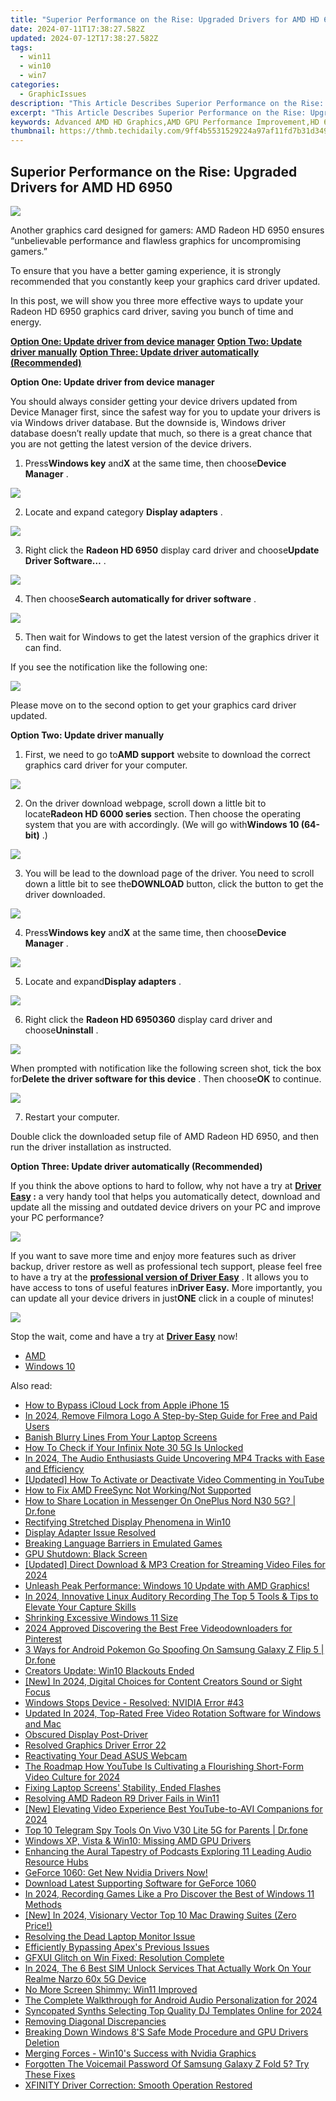 ```yaml
---
title: "Superior Performance on the Rise: Upgraded Drivers for AMD HD 6950"
date: 2024-07-11T17:38:27.582Z
updated: 2024-07-12T17:38:27.582Z
tags:
  - win11
  - win10
  - win7
categories:
  - GraphicIssues
description: "This Article Describes Superior Performance on the Rise: Upgraded Drivers for AMD HD 6950"
excerpt: "This Article Describes Superior Performance on the Rise: Upgraded Drivers for AMD HD 6950"
keywords: Advanced AMD HD Graphics,AMD GPU Performance Improvement,HD 6950 Driver Update Benefits,Next-Gen Gaming Graphics Card (AMD HD 6950),Enhanced AMD Radeon GPU Features,AMD HD Graphics Drivers Optimization,High-End AMD GPU Upgrades (HD 6950)
thumbnail: https://thmb.techidaily.com/9ff4b5531529224a97af11fd7b31d3496bf7818fcfc9f8eeee6fcb2c56355c7c.jpg
---
```


## Superior Performance on the Rise: Upgraded Drivers for AMD HD 6950

![](https://images.drivereasy.com/wp-content/uploads/2017/01/img_587c9381d5cd7.jpg)
  
 Another graphics card designed for gamers: AMD Radeon HD 6950 ensures “unbelievable performance and flawless graphics for uncompromising gamers.”
  
 To ensure that you have a better gaming experience, it is strongly recommended that you constantly keep your graphics card driver updated.
  
 In this post, we will show you three more effective ways to update your Radeon HD 6950 graphics card driver, saving you bunch of time and energy.  
  
[**Option One: Update driver from device manager**](#1)
[**Option Two: Update driver manually**](#2)
[**Option Three: Update driver automatically (Recommended)**](#3)
  
 **Option One: Update driver from device manager**
  
 You should always consider getting your device drivers updated from Device Manager first, since the safest way for you to update your drivers is via Windows driver database. But the downside is, Windows driver database doesn’t really update that much, so there is a great chance that you are not getting the latest version of the device drivers.
  
 1) Press**Windows key** and**X** at the same time, then choose**Device Manager** .
  
![](https://images.drivereasy.com/wp-content/uploads/2017/01/img_586b799d15ed0.png)

 2) Locate and expand category **Display adapters** .
  
![](https://images.drivereasy.com/wp-content/uploads/2016/12/img_58633888b815f.jpg)

 3) Right click the **Radeon HD 6950**  display card driver and choose**Update Driver Software…** .  
  
![](https://images.drivereasy.com/wp-content/uploads/2016/12/img_58633adf15869.jpg)
  
 4) Then choose**Search automatically for driver software** .
  
![](https://images.drivereasy.com/wp-content/uploads/2016/12/img_58633bb7037e2.jpg)
  
 5) Then wait for Windows to get the latest version of the graphics driver it can find.
  
 If you see the notification like the following one:  
  
![](https://images.drivereasy.com/wp-content/uploads/2016/12/img_58633c3acc5d9.png)
  
 Please move on to the second option to get your graphics card driver updated.
  
 **Option Two: Update driver manually**
  
 1) First, we need to go to**AMD support** website to download the correct graphics card driver for your computer.
  
![](https://images.drivereasy.com/wp-content/uploads/2017/01/img_587c97e46d334.jpg)
  
 2) On the driver download webpage, scroll down a little bit to locate**Radeon HD 6000 series** section. Then choose the operating system that you are with accordingly. (We will go with**Windows 10 (64-bit)** .)

![](https://images.drivereasy.com/wp-content/uploads/2017/01/img_587c9803865c0.png)

 3) You will be lead to the download page of the driver. You need to scroll down a little bit to see the**DOWNLOAD** button, click the button to get the driver downloaded.  
  
![](https://images.drivereasy.com/wp-content/uploads/2017/01/img_587c9870672e8.jpg)

 4) Press**Windows key** and**X** at the same time, then choose**Device Manager** .
  
![](https://images.drivereasy.com/wp-content/uploads/2016/12/img_58633847649da.png)

 5) Locate and expand**Display adapters** .
  
![](https://images.drivereasy.com/wp-content/uploads/2016/12/img_58633888b815f.jpg)
  
 6) Right click the **Radeon HD 6950360** display card driver and choose**Uninstall** .
  
![](https://images.drivereasy.com/wp-content/uploads/2016/12/img_58633ead50985.jpg)

 When prompted with notification like the following screen shot, tick the box for**Delete the driver software for this device** . Then choose**OK** to continue.
  
![](https://images.drivereasy.com/wp-content/uploads/2016/12/img_5860d243e91ce.png)

 7) Restart your computer.
  
 Double click the downloaded setup file of AMD Radeon HD 6950, and then run the driver installation as instructed.
  
 **Option Three: Update driver automatically (Recommended)**
  
 If you think the above options to hard to follow, why not have a try at **[Driver Easy](https://tools.techidaily.com/drivereasy/download/) :** a very handy tool that helps you automatically detect, download and update all the missing and outdated device drivers on your PC and improve your PC performance?
  
![](https://images.drivereasy.com/wp-content/uploads/2017/04/img_58e89e907fb3f.png)

 If you want to save more time and enjoy more features such as driver backup, driver restore as well as professional tech support, please feel free to have a try at the [**professional version of Driver Easy**](https://tools.techidaily.com/drivereasy/download/) . It allows you to have access to tons of useful features in**Driver Easy.** More importantly, you can update all your device drivers in just**ONE** click in a couple of minutes!
  
![](https://images.drivereasy.com/wp-content/uploads/2017/04/img_58e89f1fa616d.jpg)
  
 Stop the wait, come and have a try at [**Driver Easy**](https://tools.techidaily.com/drivereasy/download/) now!

* [AMD](https://tools.techidaily.com/drivereasy/download/)
* [Windows 10](https://tools.techidaily.com/drivereasy/download/)

<ins class="adsbygoogle"
     style="display:block"
     data-ad-format="autorelaxed"
     data-ad-client="ca-pub-7571918770474297"
     data-ad-slot="1223367746"></ins>



<ins class="adsbygoogle"
     style="display:block"
     data-ad-client="ca-pub-7571918770474297"
     data-ad-slot="8358498916"
     data-ad-format="auto"
     data-full-width-responsive="true"></ins>



<span class="atpl-alsoreadstyle">Also read:</span>
<div><ul>
<li><a href="https://activate-lock.techidaily.com/how-to-bypass-icloud-lock-from-apple-iphone-15-by-drfone-ios/"><u>How to Bypass iCloud Lock from Apple iPhone 15</u></a></li>
<li><a href="https://ai-video-tools.techidaily.com/in-2024-remove-filmora-logo-a-step-by-step-guide-for-free-and-paid-users/"><u>In 2024, Remove Filmora Logo A Step-by-Step Guide for Free and Paid Users</u></a></li>
<li><a href="https://graphic-issues.techidaily.com/banish-blurry-lines-from-your-laptop-screens/"><u>Banish Blurry Lines From Your Laptop Screens</u></a></li>
<li><a href="https://sim-unlock.techidaily.com/how-to-check-if-your-infinix-note-30-5g-is-unlocked-by-drfone-android/"><u>How To Check if Your Infinix Note 30 5G Is Unlocked</u></a></li>
<li><a href="https://voice-adjusting.techidaily.com/in-2024-the-audio-enthusiasts-guide-uncovering-mp4-tracks-with-ease-and-efficiency/"><u>In 2024, The Audio Enthusiasts Guide Uncovering MP4 Tracks with Ease and Efficiency</u></a></li>
<li><a href="https://facebook-video-share.techidaily.com/updated-how-to-activate-or-deactivate-video-commenting-in-youtube/"><u>[Updated] How To Activate or Deactivate Video Commenting in YouTube</u></a></li>
<li><a href="https://graphic-issues.techidaily.com/how-to-fix-amd-freesync-not-workingnot-supported/"><u>How to Fix AMD FreeSync Not Working/Not Supported</u></a></li>
<li><a href="https://fake-location.techidaily.com/how-to-share-location-in-messenger-on-oneplus-nord-n30-5g-drfone-by-drfone-virtual-android/"><u>How to Share Location in Messenger On OnePlus Nord N30 5G? | Dr.fone</u></a></li>
<li><a href="https://graphic-issues.techidaily.com/rectifying-stretched-display-phenomena-in-win10/"><u>Rectifying Stretched Display Phenomena in Win10</u></a></li>
<li><a href="https://graphic-issues.techidaily.com/display-adapter-issue-resolved/"><u>Display Adapter Issue Resolved</u></a></li>
<li><a href="https://games-able.techidaily.com/breaking-language-barriers-in-emulated-games/"><u>Breaking Language Barriers in Emulated Games</u></a></li>
<li><a href="https://graphic-issues.techidaily.com/gpu-shutdown-black-screen/"><u>GPU Shutdown: Black Screen</u></a></li>
<li><a href="https://youtube-docs.techidaily.com/ed-direct-download-and-mp3-creation-for-streaming-video-files-for-2024/"><u>[Updated] Direct Download & MP3 Creation for Streaming Video Files for 2024</u></a></li>
<li><a href="https://graphic-issues.techidaily.com/unleash-peak-performance-windows-10-update-with-amd-graphics/"><u>Unleash Peak Performance: Windows 10 Update with AMD Graphics!</u></a></li>
<li><a href="https://voice-adjusting.techidaily.com/in-2024-innovative-linux-auditory-recording-the-top-5-tools-and-tips-to-elevate-your-capture-skills/"><u>In 2024, Innovative Linux Auditory Recording The Top 5 Tools & Tips to Elevate Your Capture Skills</u></a></li>
<li><a href="https://graphic-issues.techidaily.com/shrinking-excessive-windows-11-size/"><u>Shrinking Excessive Windows 11 Size</u></a></li>
<li><a href="https://fox-helps.techidaily.com/2024-approved-discovering-the-best-free-videodownloaders-for-pinterest/"><u>2024 Approved  Discovering the Best Free Videodownloaders for Pinterest</u></a></li>
<li><a href="https://change-location.techidaily.com/3-ways-for-android-pokemon-go-spoofing-on-samsung-galaxy-z-flip-5-drfone-by-drfone-virtual-android/"><u>3 Ways for Android Pokemon Go Spoofing On Samsung Galaxy Z Flip 5 | Dr.fone</u></a></li>
<li><a href="https://graphic-issues.techidaily.com/creators-update-win10-blackouts-ended/"><u>Creators Update: Win10 Blackouts Ended</u></a></li>
<li><a href="https://fox-boxes.techidaily.com/new-in-2024-digital-choices-for-content-creators-sound-or-sight-focus/"><u>[New] In 2024, Digital Choices for Content Creators  Sound or Sight Focus</u></a></li>
<li><a href="https://graphic-issues.techidaily.com/windows-stops-device-resolved-nvidia-error-43/"><u>Windows Stops Device - Resolved: NVIDIA Error #43</u></a></li>
<li><a href="https://video-content-creator.techidaily.com/updated-in-2024-top-rated-free-video-rotation-software-for-windows-and-mac/"><u>Updated In 2024, Top-Rated Free Video Rotation Software for Windows and Mac</u></a></li>
<li><a href="https://graphic-issues.techidaily.com/obscured-display-post-driver/"><u>Obscured Display Post-Driver</u></a></li>
<li><a href="https://graphic-issues.techidaily.com/resolved-graphics-driver-error-22/"><u>Resolved Graphics Driver Error 22</u></a></li>
<li><a href="https://graphic-issues.techidaily.com/reactivating-your-dead-asus-webcam/"><u>Reactivating Your Dead ASUS Webcam</u></a></li>
<li><a href="https://facebook-record-videos.techidaily.com/the-roadmap-how-youtube-is-cultivating-a-flourishing-short-form-video-culture-for-2024/"><u>The Roadmap  How YouTube Is Cultivating a Flourishing Short-Form Video Culture for 2024</u></a></li>
<li><a href="https://graphic-issues.techidaily.com/fixing-laptop-screens-stability-ended-flashes/"><u>Fixing Laptop Screens' Stability, Ended Flashes</u></a></li>
<li><a href="https://graphic-issues.techidaily.com/resolving-amd-radeon-r9-driver-fails-in-win11/"><u>Resolving AMD Radeon R9 Driver Fails in Win11</u></a></li>
<li><a href="https://facebook-video-share.techidaily.com/new-elevating-video-experience-best-youtube-to-avi-companions-for-2024/"><u>[New] Elevating Video Experience  Best YouTube-to-AVI Companions for 2024</u></a></li>
<li><a href="https://android-location-track.techidaily.com/top-10-telegram-spy-tools-on-vivo-v30-lite-5g-for-parents-drfone-by-drfone-virtual-android/"><u>Top 10 Telegram Spy Tools On Vivo V30 Lite 5G for Parents | Dr.fone</u></a></li>
<li><a href="https://graphic-issues.techidaily.com/windows-xp-vista-and-win10-missing-amd-gpu-drivers/"><u>Windows XP, Vista & Win10: Missing AMD GPU Drivers</u></a></li>
<li><a href="https://sound-optimizing.techidaily.com/enhancing-the-aural-tapestry-of-podcasts-exploring-11-leading-audio-resource-hubs/"><u>Enhancing the Aural Tapestry of Podcasts Exploring 11 Leading Audio Resource Hubs</u></a></li>
<li><a href="https://graphic-issues.techidaily.com/1719818350627-geforce-1060-get-new-nvidia-drivers-now/"><u>GeForce 1060: Get New Nvidia Drivers Now!</u></a></li>
<li><a href="https://graphic-issues.techidaily.com/download-latest-supporting-software-for-geforce-1060/"><u>Download Latest Supporting Software for GeForce 1060</u></a></li>
<li><a href="https://on-screen-recording.techidaily.com/in-2024-recording-games-like-a-pro-discover-the-best-of-windows-11-methods/"><u>In 2024, Recording Games Like a Pro  Discover the Best of Windows 11 Methods</u></a></li>
<li><a href="https://vp-tips.techidaily.com/new-in-2024-visionary-vector-top-10-mac-drawing-suites-zero-price/"><u>[New] In 2024, Visionary Vector  Top 10 Mac Drawing Suites (Zero Price!)</u></a></li>
<li><a href="https://graphic-issues.techidaily.com/resolving-the-dead-laptop-monitor-issue/"><u>Resolving the Dead Laptop Monitor Issue</u></a></li>
<li><a href="https://graphic-issues.techidaily.com/efficiently-bypassing-apexs-previous-issues/"><u>Efficiently Bypassing Apex's Previous Issues</u></a></li>
<li><a href="https://graphic-issues.techidaily.com/gfxui-glitch-on-win-fixed-resolution-complete/"><u>GFXUI Glitch on Win Fixed: Resolution Complete</u></a></li>
<li><a href="https://sim-unlock.techidaily.com/in-2024-the-6-best-sim-unlock-services-that-actually-work-on-your-realme-narzo-60x-5g-device-by-drfone-android/"><u>In 2024, The 6 Best SIM Unlock Services That Actually Work On Your Realme Narzo 60x 5G Device</u></a></li>
<li><a href="https://graphic-issues.techidaily.com/no-more-screen-shimmy-win11-improved/"><u>No More Screen Shimmy: Win11 Improved</u></a></li>
<li><a href="https://some-approaches.techidaily.com/the-complete-walkthrough-for-android-audio-personalization-for-2024/"><u>The Complete Walkthrough for Android Audio Personalization for 2024</u></a></li>
<li><a href="https://facebook-video-share.techidaily.com/syncopated-synths-selecting-top-quality-dj-templates-online-for-2024/"><u>Syncopated Synths  Selecting Top Quality DJ Templates Online for 2024</u></a></li>
<li><a href="https://graphic-issues.techidaily.com/removing-diagonal-discrepancies/"><u>Removing Diagonal Discrepancies</u></a></li>
<li><a href="https://graphic-issues.techidaily.com/breaking-down-windows-8s-safe-mode-procedure-and-gpu-drivers-deletion/"><u>Breaking Down Windows 8'S Safe Mode Procedure and GPU Drivers Deletion</u></a></li>
<li><a href="https://graphic-issues.techidaily.com/merging-forces-win10s-success-with-nvidia-graphics/"><u>Merging Forces - Win10's Success with Nvidia Graphics</u></a></li>
<li><a href="https://android-unlock.techidaily.com/forgotten-the-voicemail-password-of-samsung-galaxy-z-fold-5-try-these-fixes-by-drfone-android/"><u>Forgotten The Voicemail Password Of Samsung Galaxy Z Fold 5? Try These Fixes</u></a></li>
<li><a href="https://graphic-issues.techidaily.com/xfinity-driver-correction-smooth-operation-restored/"><u>XFINITY Driver Correction: Smooth Operation Restored</u></a></li>
</ul></div>
